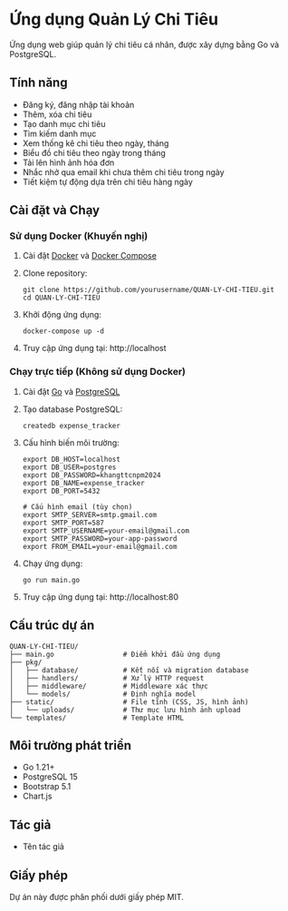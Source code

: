 # Ứng dụng Quản Lý Chi Tiêu

Ứng dụng web giúp quản lý chi tiêu cá nhân, được xây dựng bằng Go và PostgreSQL.

## Tính năng

- Đăng ký, đăng nhập tài khoản
- Thêm, xóa chi tiêu
- Tạo danh mục chi tiêu
- Tìm kiếm danh mục
- Xem thống kê chi tiêu theo ngày, tháng
- Biểu đồ chi tiêu theo ngày trong tháng
- Tải lên hình ảnh hóa đơn
- Nhắc nhở qua email khi chưa thêm chi tiêu trong ngày
- Tiết kiệm tự động dựa trên chi tiêu hàng ngày

## Cài đặt và Chạy

### Sử dụng Docker (Khuyến nghị)

1. Cài đặt [Docker](https://www.docker.com/products/docker-desktop/) và [Docker Compose](https://docs.docker.com/compose/install/)

2. Clone repository:
   ```
   git clone https://github.com/yourusername/QUAN-LY-CHI-TIEU.git
   cd QUAN-LY-CHI-TIEU
   ```

3. Khởi động ứng dụng:
   ```
   docker-compose up -d
   ```

4. Truy cập ứng dụng tại: http://localhost

### Chạy trực tiếp (Không sử dụng Docker)

1. Cài đặt [Go](https://golang.org/dl/) và [PostgreSQL](https://www.postgresql.org/download/)

2. Tạo database PostgreSQL:
   ```
   createdb expense_tracker
   ```

3. Cấu hình biến môi trường:
   ```
   export DB_HOST=localhost
   export DB_USER=postgres
   export DB_PASSWORD=khangttcnpm2024
   export DB_NAME=expense_tracker
   export DB_PORT=5432
   
   # Cấu hình email (tùy chọn)
   export SMTP_SERVER=smtp.gmail.com
   export SMTP_PORT=587
   export SMTP_USERNAME=your-email@gmail.com
   export SMTP_PASSWORD=your-app-password
   export FROM_EMAIL=your-email@gmail.com
   ```

4. Chạy ứng dụng:
   ```
   go run main.go
   ```

5. Truy cập ứng dụng tại: http://localhost:80

## Cấu trúc dự án

```
QUAN-LY-CHI-TIEU/
├── main.go                 # Điểm khởi đầu ứng dụng
├── pkg/
│   ├── database/           # Kết nối và migration database
│   ├── handlers/           # Xử lý HTTP request
│   ├── middleware/         # Middleware xác thực
│   └── models/             # Định nghĩa model
├── static/                 # File tĩnh (CSS, JS, hình ảnh)
│   └── uploads/            # Thư mục lưu hình ảnh upload
└── templates/              # Template HTML
```

## Môi trường phát triển

- Go 1.21+
- PostgreSQL 15
- Bootstrap 5.1
- Chart.js

## Tác giả

- Tên tác giả

## Giấy phép

Dự án này được phân phối dưới giấy phép MIT.